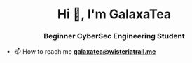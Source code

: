 <h1 align="center">Hi 👋, I'm GalaxaTea</h1>
<h3 align="center">Beginner CyberSec Engineering Student</h3>

- 📫 How to reach me **galaxatea@wisteriatrail.me**
